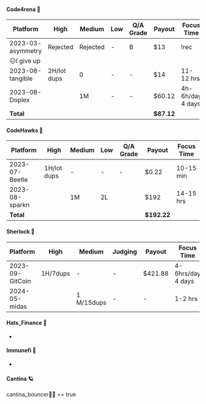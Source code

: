 #### Code4rena 🔮

| Platform          | High      | Medium    | Low       | Q/A Grade | Payout  | Focus Time     |
|-------------------|-----------|-----------|-----------|-----------|---------|----------------|
| 2023-03-asymmetry | Rejected  | Rejected  | -         | B         | $13     |    !rec        |
|                                😑I give up                                                   |
| 2023-08-tangible  |2H/lot dups|        0  | -         |  -        | $14     |11-  12 hrs     |
| 2023-08-Doplex    |           |       1M  | -         |  -        | $60.12  |4h-6h/day 4 days|
| **Total**         |           |           |           |           | **$87.12** |             |

#### CodeHawks 🦅 

| Platform          | High      | Medium    | Low       | Q/A Grade | Payout   | Focus Time|
|-------------------|-----------|-----------|-----------|-----------|----------|---------  |
| 2023-07-Beetle    |1H/lot dups| -         | -         | -         | $0.22    | 10-15 min |
| 2023-08-sparkn    |           |   1M      |  2L       |           |  $192    | 14-15 hrs |
| **Total**         |           |           |           |           |**$192.22**|          |

#### Sherlock 🎷

| Platform          | High      | Medium    |   Judging | Payout    | Focus Time        |
|-------------------|-----------|-----------|-----------|-----------|------------------ |
| 2023-09-GitCoin   | 1H/7dups  | -         | -         |  $421.88  |  4-6hrs/day 4 days|
  2024-05-midas     |           |1 M/15dups |  -        |   -       |   1-2 hrs         |


#### Hats_Finance 🤠

-

#### Immunefi 🔷

-

#### Cantina 🪐

 cantina_bouncer🐱‍💻 == true 









